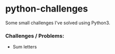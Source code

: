 # python-challenges
Some small challenges I've solved using Python3.


### Challenges / Problems:
- Sum letters